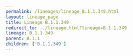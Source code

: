```yaml
---
permalink: /lineages/lineage_B.1.1.349.html
layout: lineage_page
title: Lineage B.1.1.349
redirect_to: ../lineage.html?lineage=B.1.1.349
lineage: B.1.1.349
parent: B.1.1
children: ['B.1.1.349']
---
```

